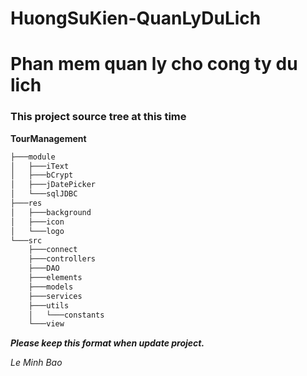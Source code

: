 # HuongSuKien-QuanLyDuLich
<h1>Phan mem quan ly cho cong ty du lich </h1>
<h3>This project source tree at this time</h3>

<b>TourManagement</b>
```bash
├───module
│   ├───iText
│   ├───bCrypt
│   ├───jDatePicker
│   └───sqlJDBC
├───res
│   ├───background
│   ├───icon
│   └───logo
└───src
    ├───connect
    ├───controllers
    ├───DAO
    ├───elements
    ├───models
    ├───services
    ├───utils
    │   └───constants
    └───view
```
<b><i>Please keep this format when update project.</i></b>

<i>Le Minh Bao</i>
